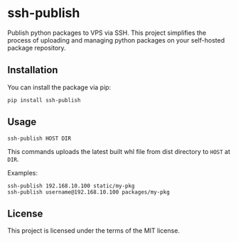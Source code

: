 # ssh-publish

Publish python packages to VPS via SSH. This project simplifies the process of uploading and managing python packages on your self-hosted package repository.

## Installation

You can install the package via pip:

```
pip install ssh-publish
```

## Usage

```
ssh-publish HOST DIR
```

This commands uploads the latest built whl file from dist directory to `HOST` at `DIR`.

Examples:

```
ssh-publish 192.168.10.100 static/my-pkg
ssh-publish username@192.168.10.100 packages/my-pkg
```

## License

This project is licensed under the terms of the MIT license.
